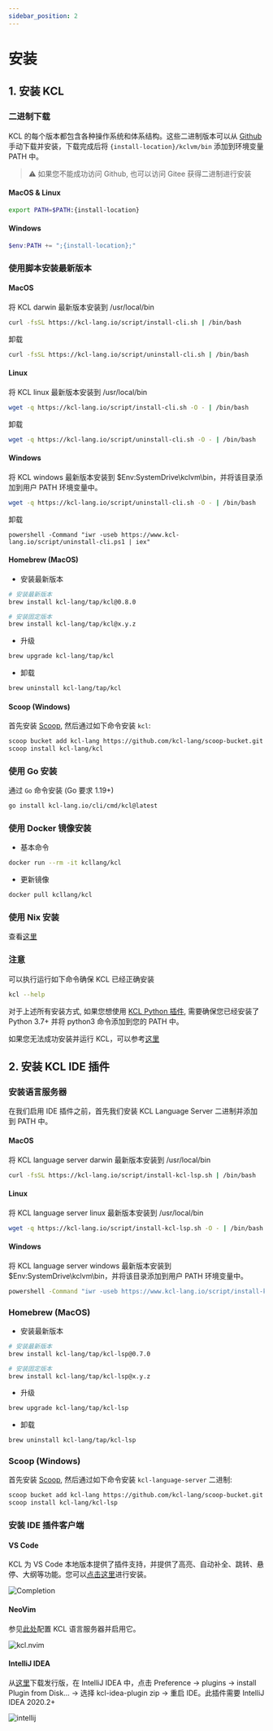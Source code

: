 ```yaml
---
sidebar_position: 2
---
```


# 安装

## 1. 安装 KCL

### 二进制下载

KCL 的每个版本都包含各种操作系统和体系结构。这些二进制版本可以从 [Github](https://github.com/kcl-lang/cli/releases/) 手动下载并安装，下载完成后将 `{install-location}/kclvm/bin` 添加到环境变量 PATH 中。

> ⚠️ 如果您不能成功访问 Github, 也可以访问 Gitee 获得二进制进行安装

#### MacOS & Linux

```bash
export PATH=$PATH:{install-location}
```

#### Windows

```powershell
$env:PATH += ";{install-location};"
```

### 使用脚本安装最新版本

#### MacOS

将 KCL darwin 最新版本安装到 /usr/local/bin

```bash
curl -fsSL https://kcl-lang.io/script/install-cli.sh | /bin/bash
```

卸载

```bash
curl -fsSL https://kcl-lang.io/script/uninstall-cli.sh | /bin/bash
```

#### Linux

将 KCL linux 最新版本安装到 /usr/local/bin

```bash
wget -q https://kcl-lang.io/script/install-cli.sh -O - | /bin/bash
```

卸载

```bash
wget -q https://kcl-lang.io/script/uninstall-cli.sh -O - | /bin/bash
```

#### Windows

将 KCL windows 最新版本安装到 $Env:SystemDrive\kclvm\bin，并将该目录添加到用户 PATH 环境变量中。

```bash
wget -q https://kcl-lang.io/script/uninstall-cli.sh -O - | /bin/bash
```

卸载

```shell
powershell -Command "iwr -useb https://www.kcl-lang.io/script/uninstall-cli.ps1 | iex"
```

#### Homebrew (MacOS)

- 安装最新版本

```bash
# 安装最新版本
brew install kcl-lang/tap/kcl@0.8.0

# 安装固定版本
brew install kcl-lang/tap/kcl@x.y.z
```

- 升级

```bash
brew upgrade kcl-lang/tap/kcl
```

- 卸载

```bash
brew uninstall kcl-lang/tap/kcl
```

#### Scoop (Windows)

首先安装 [Scoop](https://scoop.sh/), 然后通过如下命令安装 `kcl`:

```bash
scoop bucket add kcl-lang https://github.com/kcl-lang/scoop-bucket.git
scoop install kcl-lang/kcl
```

### 使用 Go 安装

通过 `Go` 命令安装 (Go 要求 1.19+)

```bash
go install kcl-lang.io/cli/cmd/kcl@latest
```

### 使用 Docker 镜像安装

- 基本命令

```bash
docker run --rm -it kcllang/kcl
```

- 更新镜像

```bash
docker pull kcllang/kcl
```

### 使用 Nix 安装

查看[这里](https://search.nixos.org/packages?channel=unstable&show=kcl&from=0&size=50&sort=relevance&type=packages&query=kcl)

### 注意

可以执行运行如下命令确保 KCL 已经正确安装

```bash
kcl --help
```

对于上述所有安装方式, 如果您想使用 [KCL Python 插件](/docs/reference/plugin/overview), 需要确保您已经安装了 Python 3.7+ 并将 python3 命令添加到您的 PATH 中。

如果您无法成功安装并运行 KCL，可以参考[这里](/docs/user_docs/support/faq-install)

## 2. 安装 KCL IDE 插件

### 安装语言服务器

在我们启用 IDE 插件之前，首先我们安装 KCL Language Server 二进制并添加到 PATH 中。

#### MacOS

将 KCL language server darwin 最新版本安装到 /usr/local/bin

```bash
curl -fsSL https://kcl-lang.io/script/install-kcl-lsp.sh | /bin/bash
```

#### Linux

将 KCL language server linux 最新版本安装到 /usr/local/bin

```bash
wget -q https://kcl-lang.io/script/install-kcl-lsp.sh -O - | /bin/bash
```

#### Windows

将 KCL language server windows 最新版本安装到 $Env:SystemDrive\kclvm\bin，并将该目录添加到用户 PATH 环境变量中。

```bash
powershell -Command "iwr -useb https://www.kcl-lang.io/script/install-kcl-lsp.ps1 | iex"
```

### Homebrew (MacOS)

- 安装最新版本

```bash
# 安装最新版本
brew install kcl-lang/tap/kcl-lsp@0.7.0

# 安装固定版本
brew install kcl-lang/tap/kcl-lsp@x.y.z
```

- 升级

```bash
brew upgrade kcl-lang/tap/kcl-lsp
```

- 卸载

```bash
brew uninstall kcl-lang/tap/kcl-lsp
```

### Scoop (Windows)

首先安装 [Scoop](https://scoop.sh/), 然后通过如下命令安装 `kcl-language-server` 二进制:

```bash
scoop bucket add kcl-lang https://github.com/kcl-lang/scoop-bucket.git
scoop install kcl-lang/kcl-lsp
```

### 安装 IDE 插件客户端

#### VS Code

KCL 为 VS Code 本地版本提供了插件支持，并提供了高亮、自动补全、跳转、悬停、大纲等功能。您可以[点击这里](/docs/tools/Ide/vs-code)进行安装。

![Completion](/img/docs/tools/Ide/vs-code/Completion.gif)

#### NeoVim

参见[此处](https://github.com/kcl-lang/kcl.nvim)配置 KCL 语言服务器并启用它。

![kcl.nvim](/img/docs/tools/Ide/neovim/overview.png)

#### IntelliJ IDEA

从[这里](https://github.com/kcl-lang/intellij-kcl/releases)下载发行版，在 IntelliJ IDEA 中，点击 Preference -> plugins -> install Plugin from Disk... -> 选择 kcl-idea-plugin zip -> 重启 IDE。此插件需要 IntelliJ IDEA 2020.2+

![intellij](/img/docs/tools/Ide/intellij/overview.png)
